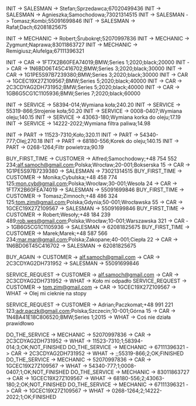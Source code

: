 
[//]: # (Inicjacja sprzedawców)
[//]: # (name;surname;pesel)
INIT -> SALESMAN -> Stefan;Sprzedawca;67020499436
INIT -> SALESMAN -> Agnieszka;Samochodowa;73021314515
INIT -> SALESMAN -> Tomasz;Kombi;55091699846
INIT -> SALESMAN -> Rafał;Dach;62081825675

[//]: # (Inicjacja mechaników)
[//]: # (name;surname;pesel)
INIT -> MECHANIC -> Robert;Śrubokręt;52070997836
INIT -> MECHANIC -> Zygmunt;Naprawa;83011863727
INIT -> MECHANIC -> Remigiusz;Alufelga;67111396321

[//]: # (Inicjacja samochody na sprzedaż)
[//]: # (vin;brand;model;year;color;price)
INIT -> CAR -> 1FT7X2B60FEA74019;BMW;Series 1;2020;black;20000
INIT -> CAR -> 1N6BD06T45C416702;BMW;Series 3;2020;black;30000
INIT -> CAR -> 1G1PE5S97B7239380;BMW;Series 3;2020;black;30000
INIT -> CAR -> 1GCEC19X27Z109567;BMW;Series 5;2020;black;40000
INIT -> CAR -> 2C3CDYAG2DH731952;BMW;Series 5;2020;black;40000
INIT -> CAR -> 1GB6G5CG1C1105936;BMW;Series 7;2020;black;60000

[//]: # (Inicjacja katalog usług serwisu)
[//]: # (service_code;description;price)
INIT -> SERVICE -> 58394-014;Wymiana koła;240.20
INIT -> SERVICE -> 55319-866;Strojenie koła;50.20
INIT -> SERVICE -> 0008-0407;Wymiana oleju;140.15
INIT -> SERVICE -> 43063-180;Wymiana korka do oleju;17.19
INIT -> SERVICE -> 14222-2022;Wymiana filtra paliwa;14.98

[//]: # (Inicjacja katalog części serwisu)
[//]: # (serial_number;description;price)
INIT -> PART -> 11523-7310;Koło;320.11
INIT -> PART -> 54340-777;Olej;270.18
INIT -> PART -> 68180-556;Korek do oleju;140.15
INIT -> PART -> 0268-1264;Filtr powietrza;90.19

[//]: # (symulacja sytuację, gdzie nowy klient kupuje samochód)
[//]: # (name;surname;telephone;email;country;city;postal_code;address)
BUY_FIRST_TIME -> CUSTOMER -> Alfred;Samochodowy;+48 754 552 234;alf.samoch@gmail.com;Polska;Wrocław;20-001;Bokserska 15 -> CAR -> 1G1PE5S97B7239380 -> SALESMAN -> 73021314515
BUY_FIRST_TIME -> CUSTOMER -> Monika;Cybulska;+48 458 774 125;mon.cyb@gmail.com;Polska;Wrocław;30-001;Wesoła 24 -> CAR -> 1FT7X2B60FEA74019 -> SALESMAN -> 55091699846
BUY_FIRST_TIME -> CUSTOMER -> Tomasz;Zimnoch;+48 486 324 125;tom.zim@gmail.com;Polska;Gdynia;50-001;Wrocławska 55 -> CAR -> 1GCEC19X27Z109567 -> SALESMAN -> 55091699846
BUY_FIRST_TIME -> CUSTOMER -> Robert;Wesoły;+48 184 239 489;rob.wes@gmail.com;Polska;Wrocław;10-001;Warszawska 321 -> CAR -> 1GB6G5CG1C1105936 -> SALESMAN -> 62081825675
BUY_FIRST_TIME -> CUSTOMER -> Marek;Marek;+48 587 566 234;mar.mar@gmail.com;Polska;Zakopane;40-001;Ciepła 22 -> CAR -> 1N6BD06T45C416702 -> SALESMAN -> 62081825675

[//]: # (Teraz samochód kupuje klient, który kupował już wcześniej samochód)
BUY_AGAIN -> CUSTOMER -> alf.samoch@gmail.com -> CAR -> 2C3CDYAG2DH731952 -> SALESMAN -> 55091699846

[//]: # (Następnie klient taki przyprowadza samochód do warsztatu i dokonuje naprawy)
SERVICE_REQUEST -> CUSTOMER -> alf.samoch@gmail.com -> CAR -> 2C3CDYAG2DH731952 -> WHAT -> Koło mi odpadło 
SERVICE_REQUEST -> CUSTOMER -> tom.zim@gmail.com -> CAR -> 1GCEC19X27Z109567 -> WHAT -> Olej mi cieknie na stopy 

[//]: # (Teraz do warsztatu przychodzą klienci, którzy nie kupili samochodu u tego dealera)
SERVICE_REQUEST -> CUSTOMER -> Adrian;Paczkomat;+48 991 221 123;adr.paczk@gmail.com;Polska;Szczecin;10-001;Górna 15 -> CAR -> 1N4BA41E18C806520;BMW;Series 1;2015 -> WHAT -> Coś nie działa prawidłowo

[//]: # (Później, każdy mechanik sprawdza, czy została do niego przydzielona jakaś praca.)
[//]: # (service_code;quantity:product_code;quantity;comment;finished)

DO_THE_SERVICE -> MECHANIC -> 52070997836 -> CAR -> 2C3CDYAG2DH731952 -> WHAT -> 11523-7310;1;58394-014;3;OK;NOT_FINISHED
DO_THE_SERVICE -> MECHANIC -> 67111396321 -> CAR -> 2C3CDYAG2DH731952 -> WHAT -> ;;55319-866;2;OK;FINISHED
DO_THE_SERVICE -> MECHANIC -> 52070997836 -> CAR -> 1GCEC19X27Z109567 -> WHAT -> 54340-777;1;0008-0407;1;OK;NOT_FINISHED
DO_THE_SERVICE -> MECHANIC -> 83011863727 -> CAR -> 1GCEC19X27Z109567 -> WHAT -> 68180-556;2;43063-180;2;OK;NOT_FINISHED
DO_THE_SERVICE -> MECHANIC -> 67111396321 -> CAR -> 1GCEC19X27Z109567 -> WHAT -> 0268-1264;2;14222-2022;1;OK;FINISHED